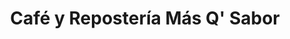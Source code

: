 ---
title: "Café y Repostería Más Q' Sabor"
url: /tegucigalpa/cafe-y-reposteria-mas-q-sabor/
shop: panadería
---